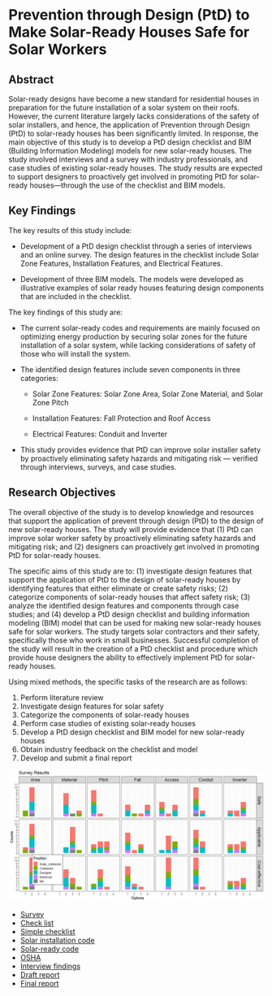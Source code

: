 # Prevention through Design (PtD) to Make Solar-Ready Houses Safe for Solar Workers

## Abstract 

Solar-ready designs have become a new standard for residential houses in preparation for the future installation of a solar system on their roofs. However, the current literature largely lacks considerations of the safety of solar installers, and hence, the application of Prevention through Design (PtD) to solar-ready houses has been significantly limited. In response, the main objective of this study is to develop a PtD design checklist and BIM (Building Information Modeling) models for new solar-ready houses. The study involved interviews and a survey with industry professionals, and case studies of existing solar-ready houses. The study results are expected to support designers to proactively get involved in promoting PtD for solar-ready houses—through the use of the checklist and BIM models.

## Key Findings

The key results of this study include:

* Development of a PtD design checklist through a series of interviews and an online survey. The
design features in the checklist include Solar Zone Features, Installation Features, and Electrical Features.

* Development of three BIM models. The models were developed as illustrative examples of solar ready houses featuring design components that are included in the checklist.

The key findings of this study are:

* The current solar-ready codes and requirements are mainly focused on optimizing energy production by securing solar zones for the future installation of a solar system, while lacking considerations of safety of those who will install the system.

* The identified design features include seven components in three categories:

  * Solar Zone Features: Solar Zone Area, Solar Zone Material, and Solar Zone Pitch
  
  * Installation Features: Fall Protection and Roof Access
  
  * Electrical Features: Conduit and Inverter

* This study provides evidence that PtD can improve solar installer safety by proactively eliminating safety hazards and mitigating risk — verified through interviews, surveys, and case studies.

## Research Objectives

The overall objective of the study is to develop knowledge and resources that support the application of prevent through design (PtD) to the design of new solar-ready houses. The study will provide evidence that (1) PtD can improve solar worker safety by proactively eliminating safety hazards and mitigating risk; and (2) designers can proactively get involved in promoting PtD for solar-ready houses.

The specific aims of this study are to: (1) investigate design features that support the application of PtD to the design of solar-ready houses by identifying features that either eliminate or create safety risks; (2) categorize components of solar-ready houses that affect safety risk; (3) analyze the identified design features and components through case studies; and (4) develop a PtD design checklist and building information modeling (BIM) model that can be used for making new solar-ready houses safe for solar workers. The study targets solar contractors and their safety, specifically those who work in small businesses. Successful completion of the study will result in the creation of a PtD checklist and procedure which provide house designers the ability to effectively implement PtD for solar-ready houses.

Using mixed methods, the specific tasks of the research are as follows:

1. Perform literature review
2. Investigate design features for solar safety
3. Categorize the components of solar-ready houses
4. Perform case studies of existing solar-ready houses
5. Develop a PtD design checklist and BIM model for new solar-ready houses
6. Obtain industry feedback on the checklist and model
7. Develop and submit a final report

![Survey](./docs/survey/survey_1.png)

* [Survey](https://github.com/reconjohn/PtD/blob/master/docs/survey/survey.md)
* [Check list](https://github.com/reconjohn/PtD/blob/master/docs/report/checklist/checklist.md)
* [Simple checklist](https://github.com/reconjohn/PtD/blob/master/docs/report/checklist/checklist_sim.md)
* [Solar installation code](https://github.com/reconjohn/PtD/blob/master/docs/literature/code_review.md)
* [Solar-ready code](https://github.com/reconjohn/PtD/blob/master/docs/literature/energy_code.md)
* [OSHA](https://github.com/reconjohn/PtD/blob/master/docs/literature/osha.md)
* [Interview findings](https://github.com/reconjohn/PtD/blob/master/docs/literature/solar_ready.md)
* [Draft report](https://github.com/reconjohn/PtD/blob/master/docs/report/reportA.md)
* [Final report](https://www.cpwr.com/sites/default/files/publications/SS2020-PtD-for-Solar-Ready.pdf)


